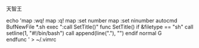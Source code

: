 天智王






echo 'map <F8> :wq! <CR>
map <F9> :q! <CR>
map <F2>  :set number <CR>
map <F3>  :set ninumber <CR>
autocmd BufNewFile *.sh  exec ":call SetTitle()"
 func SetTitle()
   if &filetype == "sh"
     call setline(1, "\#!/bin/bash")
     call append(line("."), "")
     endif
 normal G                                                                                             
 endfunc    '  >  ~/.vimrc


 



